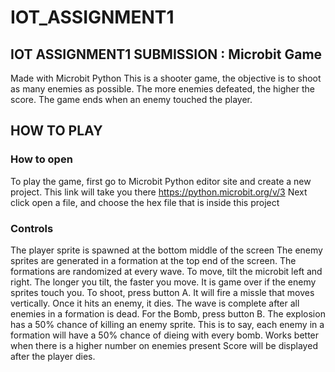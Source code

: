 # IOT_ASSIGNMENT1
## IOT ASSIGNMENT1 SUBMISSION : Microbit Game
Made with Microbit Python
This is a shooter game,  the objective is to shoot as many enemies as possible. The more enemies defeated, the higher the score. The game ends when an enemy touched the player.
## HOW TO PLAY 
### How to open
To play the game, first go to Microbit Python editor site and create a new project. This link will take you there https://python.microbit.org/v/3
Next click open a file, and choose the hex file that is inside this project
### Controls
The player sprite is spawned at the bottom middle of the screen
The enemy sprites are generated in a formation at the top end of the screen. The formations are randomized at every wave.
To move, tilt the microbit left and right. The longer you tilt, the faster you move. It is game over if the enemy sprites touch you.
To shoot, press button A. It will fire a missle that moves vertically. Once it hits an enemy, it dies. The wave is complete after all enemies in a formation is dead.
For the Bomb, press button B. The explosion has a 50% chance of killing an enemy sprite. This is to say, each enemy in a formation will have a 50% chance of dieing with every bomb. Works better when there is a higher number on enemies present
Score will be displayed after the player dies.
